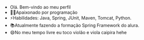 - Olá. Bem-vindo ao meu perfil
- 👩‍💻Apaixonado por programação
- ⚡Habilidades: Java, Spring, JUnit, Maven, Tomcat, Python. 
- 📚Atualmente fazendo a formação Spring Framework do alura.
- 😄No meu tempo livre eu toco violão e viola caipira hehe 

<!---
Rodrigo0206/Rodrigo0206 is a ✨ special ✨ repository because its `README.md` (this file) appears on your GitHub profile.
You can click the Preview link to take a look at your changes.
--->
